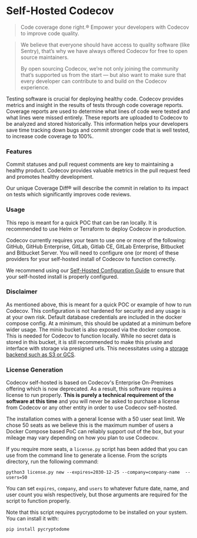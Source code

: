 # Self-Hosted Codecov
> Code coverage done right.® Empower your developers with Codecov to improve code quality.

> We believe that everyone should have access to quality software (like Sentry), that’s why we have always offered Codecov for free to open source maintainers.
>
> By open sourcing Codecov, we’re not only joining the community that’s supported us from the start — but also want to make sure that every developer can contribute to and build on the Codecov experience.

Testing software is crucial for deploying healthy code. Codecov provides metrics and insight in the results of tests through code coverage reports. Coverage reports are used to determine what lines of code were tested and what lines were missed entirely. These reports are uploaded to Codecov to be analyzed and stored historically. This information helps your developers save time tracking down bugs and commit stronger code that is well tested, to increase code coverage to 100%.

### Features

Commit statuses and pull request comments are key to maintaining a healthy product. Codecov provides valuable metrics in the pull request feed and promotes healthy development.

Our unique Coverage Diff® will describe the commit in relation to its impact on tests which significantly improves code reviews.

### Usage

This repo is meant for a quick POC that can be ran locally. It is recommended to use Helm or Terraform to deploy Codecov in production.

Codecov currently requires your team to use one or more of the following: GitHub, GitHub Enterprise, GitLab, Gitlab CE, GitLab Enterprise, Bitbucket and Bitbucket Server. You will need to configure one (or more) of these providers for your self-hosted install of Codecov to function correctly. 

We recommend using our [Self-Hosted Configuration Guide](https://docs.codecov.com/docs/configuration) to ensure that your self-hosted install is properly configured.

### Disclaimer

As mentioned above, this is meant for a quick POC or example of how to run Codecov. This configuration is not hardened for security and any usage is at your own risk. Default database credentials are included in the docker compose config. At a minimum, this should be updated at a minimum before wider usage. The minio bucket is also exposed via the docker compose. This is needed for Codecov to function locally. While no secret data is stored in this bucket, it is still recommended to make this private and interface with storage via presigned urls. This necessitates using a [storage backend such as S3 or GCS](https://docs.codecov.com/v5.0/docs/archiving-reports#configuration-ii-minio-with-s3).

### License Generation

Codecov self-hosted is based on Codecov's Enterprise On-Premises offering which is now deprecated. As a result, this software requires a license to run properly. **This is purely a technical requirement of the software at this time** and you will never be asked to purchase a license from Codecov or any other entity in order to use Codecov self-hosted. 

The installation comes with a general license with a 50 user seat limit. We chose 50 seats as we believe this is the maximum number of users a Docker Compose based PoC can reliably support out of the box, but your mileage may vary depending on how you plan to use Codecov. 

If you require more seats, a `license.py` script has been added that you can use from the command line to generate a license. From the scripts directory, run the following command:

```
python3 license.py new --expires=2030-12-25 --company=company-name  --users=50
```
You can set `expires`, `company`, and `users` to whatever future date, name, and user count you wish respectively, but those arguments are required for the script to function properly. 

Note that this script requires pycryptodome to be installed on your system. You can install it with:

```
pip install pycryptodome
```
